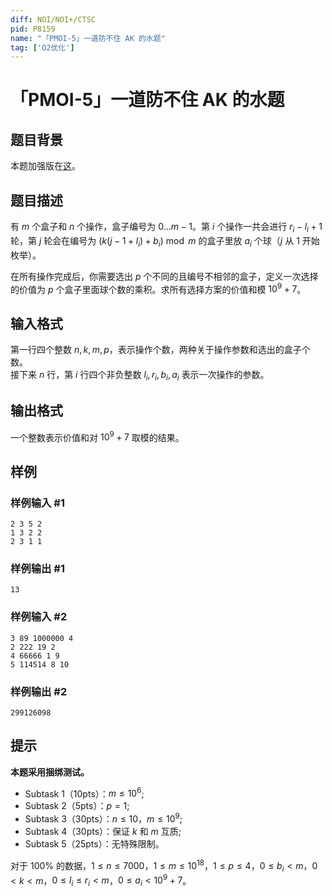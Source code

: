 ```yaml
---
diff: NOI/NOI+/CTSC
pid: P8159
name: "「PMOI-5」一道防不住 AK 的水题"
tag: ['O2优化']
---
```

# 「PMOI-5」一道防不住 AK 的水题
## 题目背景

本题加强版在[这](https://www.luogu.com.cn/problem/U203487)。
## 题目描述

有 $m$ 个盒子和 $n$ 个操作，盒子编号为 $0\dots m-1$。第 $i$ 个操作一共会进行 $r_i-l_i+1$ 轮，第 $j$ 轮会在编号为 $(k(j-1+l_i)+b_i)\bmod m$ 的盒子里放 $a_i$ 个球（$j$ 从 $1$ 开始枚举）。

在所有操作完成后，你需要选出 $p$ 个不同的且编号不相邻的盒子，定义一次选择的价值为 $p$ 个盒子里面球个数的乘积。求所有选择方案的价值和模 $10^9+7$。
## 输入格式

第一行四个整数 $n,k,m,p$，表示操作个数，两种关于操作参数和选出的盒子个数。  
接下来 $n$ 行，第 $i$ 行四个非负整数 $l_i,r_i,b_i,a_i$ 表示一次操作的参数。
## 输出格式

一个整数表示价值和对 $10^9+7$ 取模的结果。
## 样例

### 样例输入 #1
```
2 3 5 2
1 3 2 2
2 3 1 1
```
### 样例输出 #1
```
13
```
### 样例输入 #2
```
3 89 1000000 4
2 222 19 2
4 66666 1 9
5 114514 8 10

```
### 样例输出 #2
```
299126098
```
## 提示

**本题采用捆绑测试。**

- Subtask 1（10pts）：$m\le 10^6$;
- Subtask 2（5pts）：$p=1$;
- Subtask 3（30pts）：$n\le 10$，$m\le 10^9$;
- Subtask 4（30pts）：保证 $k$ 和 $m$ 互质;
- Subtask 5（25pts）：无特殊限制。

对于 $100\%$ 的数据，$1\le n\le 7000$，$1\le m\le 10^{18}$，$1\le p\le 4$，$0\le b_i< m$，$0<k<m$，$0\le l_i\le r_i< m$，$0\le a_i<10^9+7$。
